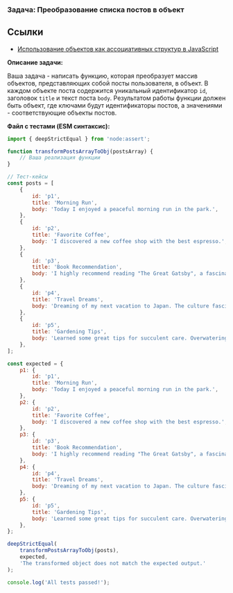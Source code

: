 ### Задача: Преобразование списка постов в объект

## Ссылки

-   [Использование объектов как ассоциативных структур в JavaScript](./notes/objects-as-dictionaries.md)

**Описание задачи:**

Ваша задача - написать функцию, которая преобразует массив объектов, представляющих собой посты пользователя, в объект. В каждом объекте поста содержится уникальный идентификатор `id`, заголовок `title` и текст поста `body`. Результатом работы функции должен быть объект, где ключами будут идентификаторы постов, а значениями - соответствующие объекты постов.

**Файл с тестами (ESM синтаксис):**

```javascript
import { deepStrictEqual } from 'node:assert';

function transformPostsArrayToObj(postsArray) {
    // Ваша реализация функции
}

// Тест-кейсы
const posts = [
    {
        id: 'p1',
        title: 'Morning Run',
        body: 'Today I enjoyed a peaceful morning run in the park.',
    },
    {
        id: 'p2',
        title: 'Favorite Coffee',
        body: 'I discovered a new coffee shop with the best espresso.',
    },
    {
        id: 'p3',
        title: 'Book Recommendation',
        body: 'I highly recommend reading "The Great Gatsby", a fascinating story.',
    },
    {
        id: 'p4',
        title: 'Travel Dreams',
        body: 'Dreaming of my next vacation to Japan. The culture fascinates me!',
    },
    {
        id: 'p5',
        title: 'Gardening Tips',
        body: 'Learned some great tips for succulent care. Overwatering is a no-no!',
    },
];

const expected = {
    p1: {
        id: 'p1',
        title: 'Morning Run',
        body: 'Today I enjoyed a peaceful morning run in the park.',
    },
    p2: {
        id: 'p2',
        title: 'Favorite Coffee',
        body: 'I discovered a new coffee shop with the best espresso.',
    },
    p3: {
        id: 'p3',
        title: 'Book Recommendation',
        body: 'I highly recommend reading "The Great Gatsby", a fascinating story.',
    },
    p4: {
        id: 'p4',
        title: 'Travel Dreams',
        body: 'Dreaming of my next vacation to Japan. The culture fascinates me!',
    },
    p5: {
        id: 'p5',
        title: 'Gardening Tips',
        body: 'Learned some great tips for succulent care. Overwatering is a no-no!',
    },
};

deepStrictEqual(
    transformPostsArrayToObj(posts),
    expected,
    'The transformed object does not match the expected output.'
);

console.log('All tests passed!');
```
